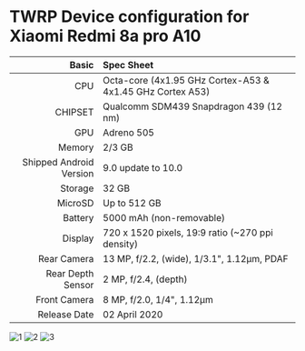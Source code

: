 # TWRP Device configuration for Xiaomi Redmi 8a pro A10
Basic   | Spec Sheet
-------:|:-------------------------
CPU     | Octa-core (4x1.95 GHz Cortex-A53 & 4x1.45 GHz Cortex A53)
CHIPSET | Qualcomm SDM439 Snapdragon 439 (12 nm)
GPU     | Adreno 505
Memory  | 2/3 GB
Shipped Android Version | 9.0 update to 10.0
Storage | 32 GB
MicroSD | Up to 512 GB
Battery | 5000 mAh (non-removable)
Display | 720 x 1520 pixels, 19:9 ratio (~270 ppi density)
Rear Camera  | 13 MP, f/2.2, (wide), 1/3.1", 1.12µm, PDAF
Rear Depth Sensor  | 2 MP, f/2.4, (depth)
Front Camera | 8 MP, f/2.0, 1/4", 1.12µm
Release Date | 02 April 2020

![1](https://i01.appmifile.com/webfile/globalimg/Mandy/C3K3-800x800-BLUE.png "1")
![2](https://i01.appmifile.com/webfile/globalimg/Mandy/C3K3-800x800-GREY.png "2")
![3](https://i01.appmifile.com/webfile/globalimg/Mandy/C3K3-800x800-WHITE.png "3")
